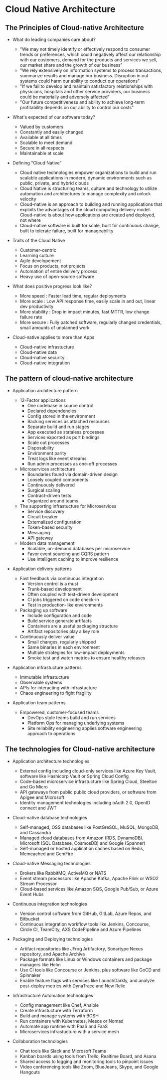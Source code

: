 # Cloud Native Architecture

## The Principles of Cloud-native Architecture

* What do leading companies care about?
    * "We may not timely identify or effectively respond to consumer trends or preferences, which could negatively affect our relationship with our customers, demand for the products and services we sell, our market share and the growth of our business"
    * "We rely extensively on information systems to process transactions, summarize results and manage our business. Disruption in out systems could harm our ability to conduct our operations"
    * "If we fail to develop and maintain satisfactory relationships with physicians, hospitals and other service providers, our business could be materially and adversely affected"
    * "Our future competitiveness and ability to achieve long-term profitability depends on our ability to control our costs"

* What's expected of our software today?
    * Valued by customers
    * Constantly and easily changed
    * Available at all times
    * Scalable to meet demand
    * Secure in all respects
    * Maintainable at scale

* Defining "Cloud Native"
    * Cloud native technologies empower organizations to build and run scalable applications in modern, dynamic environments such as public, private, and hybrid clouds
    * Cloud Native is structuring teams, culture and technology to utilize automation and architectures to manage complexity and unlock velocity
    * Cloud-native is an approach to building and running applications that exploits  the advantages of the cloud computing delivery model. Cloud-native is about how applications are created and deployed, not where
    * Cloud-native software is built for scale, built for continuous change, built to tolerate failure, built for manageability

* Traits of the Cloud Native
    * Customer-centric
    * Learning culture
    * Agile developement
    * Focus on products, not projects
    * Automation of entire delivery process
    * Heavy use of open-source software

* What does positive progress look like?
    * More speed : Faster lead time, regular deployments
    * More scale : Low API response time, easily scale in and out, linear dev productivity
    * More stability : Drop in impact minutes, fast MTTR, low change failure rate
    * More secure : Fully patched software, regularly changed credentials, small amounts of unplanned work

* Cloud-native applies to more than Apps
    * Cloud-native infrastucture
    * Cloud-native data
    * Cloud-native security
    * Cloud-native integration

## The pattern of cloud-native architecture

* Application architecture pattern
    * 12-Factor applications
        * One codebase in source control
        * Declared dependencies
        * Config stored in the environment
        * Backing services as attached resources
        * Separate build and run stages
        * App executed as stataless processes
        * Services exported as port bindings
        * Scale out processes
        * Disposability
        * Environment parity
        * Treat logs like event streams
        * Run admin processes as one-off processes
    * Microservices architecture
        * Boundaries found via domain-driven design
        * Loosely coupled components
        * Continuously delivered
        * Surgical scaling
        * Contract-driven tests
        * Organized around teams
    * The supporting infrastucture for Microservices
        * Service discovery
        * Circuit breaker
        * Externalized configuration
        * Token-based security
        * Messaging
        * API gateway
    * Modern data management
        * Scalable, on-demand databases per microservice
        * Favor event sourcing and CQRS pattern
        * Use intelligent caching to improve resilience

* Application delivery patterns
    * Fast feedback via continuous integration
        * Version control is a must
        * Trunk-based development
        * Often coupled with test-driven development
        * CI jobs triggered on code check-in
        * Test in production-like environments
    * Packaging up software
        * Include configuration and code
        * Build service generate artifacts
        * Containers are a useful packaging structure
        * Artifact repositories play a key role
    * Continuously deliver value
        * Small changes, regularly shipped
        * Same binaries in each environment
        * Multiple strategies for low-impact deployments
        * Smoke test and watch metrics to ensure healthy releases

* Application infrastucture patterns
    * Immutable infrastucture
    * Observable systems
    * APIs for interacting with infrastucture
    * Chaos engineering to fight fragility

* Application team patterns
    * Empowered, customer-focused teams
        * DevOps style teams build and run services
        * Platform Ops for managing underlying systems
        * Site reliability engineering applies software engineering approach to operations

## The technologies for Cloud-native architecture

* Application architecture technologies
    * External config including cloud-only services like Azure Key Vault, software like Hashicorp Vault or Spring Cloud Config
    * Code-based microservice infrastucture like Spring Cloud, Steeltoe and Go Micro
    * API gateways from public public cloud providers, or software from Apigee and Microsoft
    * Identity management technologies including oAuth 2.0, OpenID connect and JWT

* Cloud-native database technologies
    * Self-managed, OSS databases like PostGreSQL, MuSQL, MongoDB, and Cassandra
    * Managed cloud databases from Amazon (RDS, DynamoDB), Microsoft (SQL Database, CosmosDB) and Google (Spanner)
    * Self-managed or hosted application caches based on Redis, Memcached and GemFire

* Cloud-native Messaging technologies
    * Brokers like RabbitMQ, ActiveMQ or NATS
    * Event stream processors like Apache Kafka, Apache Flink or WSO2 Stream Processor
    * Cloud-based services like Amazon SQS, Google Pub/Sub, or Azure Event Hubs

* Continuous integration technologies
    * Version control software from GitHub, GitLab, Azure Repos, and Bitbucket
    * Continuous integration workflow tools like Jenkins, Concourse, Circle CI, TeamCity, AXS CodePipeline and Azure Pipelines

* Packaging and Deploying technologies
    * Artifact repositories like JFrog Artifactory, Sonartype Nexus repository, and Apache Archiva
    * Package formats like Linux or Windows containers and package managers like Helm
    * Use CI tools like Concourse or Jenkins, plus software like GoCD and Spinnaker
    * Enable feature flags with services like LaunchDarkly, and analyze post-deploy metrics with DynaTrace and New Relic

* Infrastructure Automation technologies
    * Config management like Chef, Ansible
    * Create infrastucture with Terraform
    * Build and manage systems with BOSH
    * Run containers with Kubernetes, Mesos or Nomad
    * Automate app runtime with PaaS and FaaS
    * Microservices infrastucture with a service mesh

* Collaboration technologies
    * Chat tools like Slack and Microsoft Teams
    * Kanban boards using tools from Trello, Realtime Board, and Asana
    * Shared access to logging and monitoring tools to pinpoint issues
    * Video conferencing tools like Zoom, BlueJeans, Skype, and Google Hangouts
